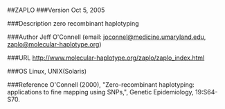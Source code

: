 ##ZAPLO
###Version
Oct 5, 2005

###Description
zero recombinant haplotyping

###Author
Jeff O'Connell (email: joconnel@medicine.umaryland.edu, zaplo@molecular-haplotype.org)

###URL
http://www.molecular-haplotype.org/zaplo/zaplo_index.html

###OS
Linux, UNIX(Solaris)

###Reference
O'Connell (2000), "Zero-recombinant haplotyping: applications to fine mapping using SNPs,", Genetic Epidemiology, 19:S64-S70.


